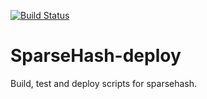 [![Build Status](https://ci.sagrid.ac.za/job/sparsehash-deploy/badge/icon)](https://ci.sagrid.ac.za/job/sparsehash-deploy/)

# SparseHash-deploy

Build, test and deploy scripts  for sparsehash.
